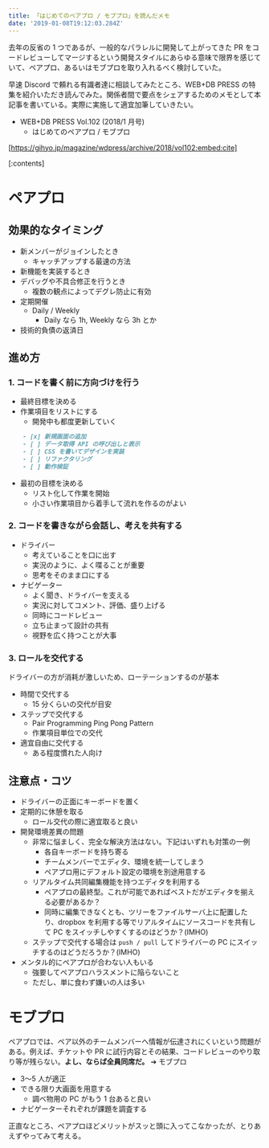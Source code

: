 ```yaml
---
title: 「はじめてのペアプロ / モブプロ」を読んだメモ
date: '2019-01-08T19:12:03.284Z'
---
```


去年の反省の 1 つであるが、一般的なパラレルに開発して上がってきた PR をコードレビューしてマージするという開発スタイルにあらゆる意味で限界を感じていて、ペアプロ、あるいはモブプロを取り入れるべく検討していた。

早速 Discord で頼れる有識者達に相談してみたところ、WEB+DB PRESS の特集を紹介いただき読んでみた。関係者間で要点をシェアするためのメモとして本記事を書いている。実際に実施して適宜加筆していきたい。

- WEB+DB PRESS Vol.102 (2018/1 月号)
  - はじめてのペアプロ / モブプロ

[https://gihyo.jp/magazine/wdpress/archive/2018/vol102:embed:cite]

[:contents]

# ペアプロ

## 効果的なタイミング

- 新メンバーがジョインしたとき
  - キャッチアップする最速の方法
- 新機能を実装するとき
- デバッグや不具合修正を行うとき
  - 複数の観点によってデグレ防止に有効
- 定期開催
  - Daily / Weekly
    - Daily なら 1h, Weekly なら 3h とか
- 技術的負債の返済日

## 進め方

### 1. コードを書く前に方向づけを行う

- 最終目標を決める
- 作業項目をリストにする
  - 開発中も都度更新していく

```md
    - [x] 新規画面の追加
    - [ ] データ取得 API の呼び出しと表示
    - [ ] CSS を書いてデザインを実装
    - [ ] リファクタリング
    - [ ] 動作検証
```

- 最初の目標を決める
  - リスト化して作業を開始
  - 小さい作業項目から着手して流れを作るのがよい

### 2. コードを書きながら会話し、考えを共有する

- ドライバー
  - 考えていることを口に出す
  - 実況のように、よく喋ることが重要
  - 思考をそのまま口にする
- ナビゲーター
  - よく聞き、ドライバーを支える
  - 実況に対してコメント、評価、盛り上げる
  - 同時にコードレビュー
  - 立ち止まって設計の共有
  - 視野を広く持つことが大事

### 3. ロールを交代する

ドライバーの方が消耗が激しいため、ローテーションするのが基本

- 時間で交代する
  - 15 分くらいの交代が目安
- ステップで交代する
  - Pair Programming Ping Pong Pattern
  - 作業項目単位での交代
- 適宜自由に交代する
  - ある程度慣れた人向け

## 注意点・コツ

- ドライバーの正面にキーボードを置く
- 定期的に休憩を取る
  - ロール交代の際に適宜取ると良い
- 開発環境差異の問題
  - 非常に悩ましく、完全な解決方法はない。下記はいずれも対策の一例
    - 各自キーボードを持ち寄る
    - チームメンバーでエディタ、環境を統一してしまう
    - ペアプロ用にデフォルト設定の環境を別途用意する
  - リアルタイム共同編集機能を持つエディタを利用する
    - ペアプロの最終型。これが可能であればベストだがエディタを揃える必要があるか？
    - 同時に編集できなくとも、ツリーをファイルサーバ上に配置したり、dropbox を利用する等でリアルタイムにソースコードを共有して PC をスイッチしやすくするのはどうか？(IMHO)
  - ステップで交代する場合は `push / pull` してドライバーの PC にスイッチするのはどうだろうか？(IMHO)
- メンタル的にペアプロが合わない人もいる
  - 強要してペアプロハラスメントに陥らないこと
  - ただし、単に食わず嫌いの人は多い

# モブプロ

ペアプロでは、ペア以外のチームメンバーへ情報が伝達されにくいという問題がある。例えば、チケットや PR に試行内容とその結果、コードレビューのやり取り等が残らない。**よし、ならば全員同席だ。** ➔ モブプロ

- 3〜5 人が適正
- できる限り大画面を用意する
  - 調べ物用の PC がもう 1 台あると良い
- ナビゲーターそれぞれが課題を調査する

正直なところ、ペアプロほどメリットがスッと頭に入ってこなかったが、とりあえずやってみて考える。
